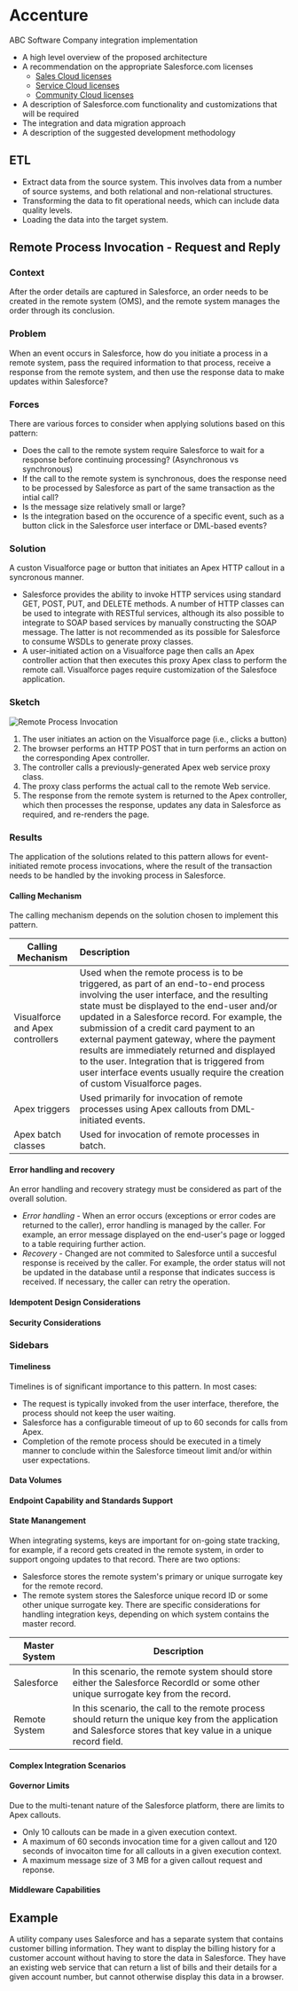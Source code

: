 # Accenture
ABC Software Company integration implementation

 * A high level overview of the proposed architecture
 * A recommendation on the appropriate Salesforce.com licenses
    * [Sales Cloud licenses](https://www.salesforce.com/products/sales-cloud/overview/)
    * [Service Cloud licenses](https://www.salesforce.com/products/community-cloud/overview/)
    * [Community Cloud licenses](https://www.salesforce.com/products/community-cloud/overview/)
 * A description of Salesforce.com functionality and customizations that will be required 
 * The integration and data migration approach
 * A description of the suggested development methodology
 
 
 ## ETL 
  * Extract data from the source system.  This involves data from a number of source systems, and both relational and non-relational structures.
  * Transforming the data to fit operational needs, which can include data quality levels.
  * Loading the data into the target system.

## Remote Process Invocation - Request and Reply
### Context
After the order details are captured in Salesforce, an order needs to be created in the remote system (OMS), and the remote system manages the order through its conclusion.

### Problem
When an event occurs in Salesforce, how do you initiate a process in a remote system, pass the required information to that process, receive a response from the remote system, and then use the response data to make updates within Salesforce?

### Forces
There are various forces to consider when applying solutions based on this pattern:
 * Does the call to the remote system require Salesforce to wait for a response before continuing processing?  (Asynchronous vs synchronous)
 * If the call to the remote system is synchronous, does the response need to be processed by Salesforce as part of the same transaction as the intial call?
 * Is the message size relatively small or large?
 * Is the integration based on the occurence of a specific event, such as a button click in the Salesforce user interface or DML-based events?

### Solution
A custon Visualforce page or button that initiates an Apex HTTP callout in a syncronous manner.
   * Salesforce provides the ability to invoke HTTP services using standard GET, POST, PUT, and DELETE methods.  A number of HTTP classes can be used to integrate with RESTful services, although its also possible to integrate to SOAP based services by manually constructing the SOAP message.  The latter is not recommended as its possible for Salesforce to consume WSDLs to generate proxy classes.
   * A user-initiated action on a Visualforce page then calls an Apex controller action that then executes this proxy Apex class to perform the remote call.  Visualforce pages require customization of the Salesfoce application.

### Sketch
![Remote Process Invocation](https://developer.salesforce.com/docs/resources/img/en-us/206.0?doc_id=dev_guides%2Fintegration_patterns%2Fimages%2Fremote_process_invocation_state.png&folder=integration_patterns_and_practices)

1. The user initiates an action on the Visualforce page (i.e., clicks a button)
2. The browser performs an HTTP POST that in turn performs an action on the corresponding Apex controller.
3. The controller calls a previously-generated Apex web service proxy class.
4. The proxy class performs the actual call to the remote Web service.
5. The response from the remote system is returned to the Apex controller, which then processes the response, updates any data in Salesforce as required, and re-renders the page.  

### Results

The application of the solutions related to this pattern allows for event-initiated remote process invocations, where the result of the transaction needs to be handled by the invoking process in Salesforce.

#### Calling Mechanism

The calling mechanism depends on the solution chosen to implement this pattern.

| Calling Mechanism | Description |
| ----------------- | :--------- |
| Visualforce and Apex controllers | Used when the remote process is to be triggered, as part of an end-to-end process involving the user interface, and the resulting state must be displayed to the end-user and/or updated in a Salesforce record.  For example, the submission of a credit card payment to an external payment gateway, where the payment results are immediately returned and displayed to the user. Integration that is triggered from user interface events usually require the creation of custom Visualforce pages.|
| Apex triggers | Used primarily for invocation of remote processes using Apex callouts from DML-initiated events.  |
| Apex batch classes | Used for invocation of remote processes in batch.  |

#### Error handling and recovery
An error handling and recovery strategy must be considered as part of the overall solution.
 * *Error handling* - When an error occurs (exceptions or error codes are returned to the caller), error handling is managed by the caller.  For example, an error message displayed on the end-user's page or logged to a table requiring further action.
 * *Recovery* - Changed are not commited to Salesforce until a succesful response is received by the caller.  For example, the order status will not be updated in the database until a response that indicates success is received.  If necessary, the caller can retry the operation.

#### Idempotent Design Considerations

#### Security Considerations

### Sidebars

#### Timeliness

Timelines is of significant importance to this pattern.  In most cases:
 * The request is typically invoked from the user interface, therefore, the process should not keep the user waiting.
 * Salesforce has a configurable timeout of up to 60 seconds for calls from Apex.
 * Completion of the remote process should be executed in a timely manner to conclude within the Salesforce timeout limit and/or within user expectations.

#### Data Volumes

#### Endpoint Capability and Standards Support

#### State Manangement

When integrating systems, keys are important for on-going state tracking, for example, if a record gets created in the remote system, in order to support ongoing updates to that record.  There are two options:
 * Salesforce stores the remote system's primary or unique surrogate key for the remote record.
 * The remote system stores the Salesforce unique record ID or some other unique surrogate key.
There are specific considerations for handling integration keys, depending on which system contains the master record.

| Master System | Description |
| ------------- | ----------- |
| Salesforce | In this scenario, the remote system should store either the Salesforce RecordId or some other unique surrogate key from the record. |
| Remote System | In this scenario, the call to the remote process should return the unique key from the application and Salesforce stores that key value in a unique record field. |

#### Complex Integration Scenarios

#### Governor Limits
Due to the multi-tenant nature of the Salesforce platform, there are limits to Apex callouts.
 * Only 10 callouts can be made in a given execution context.
 * A maximum of 60 seconds invocation time for a given callout and 120 seconds of invocaiton time for all callouts in a given execution context.
 * A maximum message size of 3 MB for a given callout request and reponse.
 
#### Middleware Capabilities

## Example 

A utility company uses Salesforce and has a separate system that contains customer billing information.  They want to display the billing history for a customer account without having to store the data in Salesforce.  They have an existing web service that can return a list of bills and their details for a given account number, but cannot otherwise display this data in a browser.


